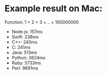 # Example result on Mac:

Function: 1 + 2 + 3 + .. + 100000000

* Node.js: 	157ms
* Swift: 		238ms
* C++: 		240ms
* C: 			241ms
* Java: 		513ms
* Python:    3624ms
* Ruby: 	   5733ms
* Perl: 	   9691ms

